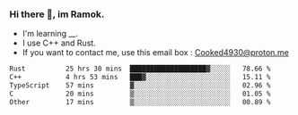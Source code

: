 ### Hi there 👋, im Ramok.

- I'm learning __.
- I use C++ and Rust.
- If you want to contact me, use this email box : Cooked4930@proton.me

<!--START_SECTION:waka-->

```txt
Rust          25 hrs 30 mins  ███████████████████▓░░░░░   78.66 %
C++           4 hrs 53 mins   ███▓░░░░░░░░░░░░░░░░░░░░░   15.11 %
TypeScript    57 mins         ▓░░░░░░░░░░░░░░░░░░░░░░░░   02.96 %
C             20 mins         ▒░░░░░░░░░░░░░░░░░░░░░░░░   01.05 %
Other         17 mins         ▒░░░░░░░░░░░░░░░░░░░░░░░░   00.89 %
```

<!--END_SECTION:waka-->
